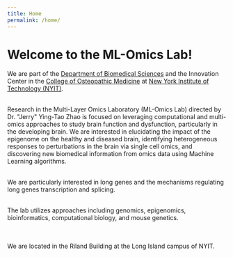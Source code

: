 ```yaml
---
title: Home
permalink: /home/
---
```


# Welcome to the ML-Omics Lab!

We are part of the [Department of Biomedical Sciences](https://www.nyit.edu/medicine/department_of_biomedical_sciences) and the Innovation Center in the [College of Osteopathic Medicine](https://www.nyit.edu/medicine) at [New York Institute of Technology (NYIT)](https://www.nyit.edu/).<br>
  <br>

Research in the Multi-Layer Omics Laboratory (ML-Omics Lab) directed by Dr. "Jerry" Ying-Tao Zhao is focused on leveraging computational and multi-omics approaches to study brain function and dysfunction, particularly in the developing brain. We are interested in elucidating the impact of the epigenome on the healthy and diseased brain, identifying heterogeneous responses to perturbations in the brain via single cell omics, and discovering new biomedical information from omics data using Machine Learning algorithms.<br>
 <br>
  
We are particularly interested in long genes and the mechanisms regulating long genes transcription and splicing.<br>
 <br>
 
The lab utilizes approaches including genomics, epigenomics, bioinformatics, computational biology, and mouse genetics.<br>
 <br>
 <br>

We are located in the Riland Building at the Long Island campus of NYIT.<br> 


